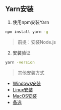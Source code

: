 ## Yarn安装
1. 使用npm安装Yarn
```cmd
npm install yarn -g
```
> 前提：安装Node.js

2. 安装验证
```cmd
yarn -version
```

> 其他安装方式
- [Windows安装](https://yarnpkg.com/zh-Hans/docs/install#windows-tab)
- [Linux安装](https://yarnpkg.com/zh-Hans/docs/install#linux-tab)
- [MacOS安装](https://yarnpkg.com/zh-Hans/docs/install#mac-tab)
- [备选](https://yarnpkg.com/zh-Hans/docs/install#alternatives-tab)
